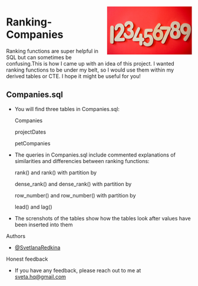 
<img
  align="right"
  src="readme-logo.png"
  style="width: 230px; height: 130px">  
# Ranking-Companies

Ranking functions are super helpful in SQL but can sometimes be confusing.This is how I came up with an idea of this project. I wanted ranking functions to be under my belt, so I would use them within my derived tables or CTE. I hope it might be useful for you!


## Companies.sql
- You will find three tables in Companies.sql:
    
     Companies

     projectDates
     
     petCompanies

- The queries in Companies.sql include commented explanations of similarities and differencies between ranking functions:

     rank() and rank() with partition by

     dense_rank() and dense_rank() with partition by

     row_number() and row_number() with partition by

     lead() and lag()

- The screnshots of the tables show how the tables look after values have been inserted into them

Authors

- [@SvetlanaRedkina](https://github.com/SvetlanaRedkina)


Honest feedback

- If you have any feedback, please reach out to me at sveta.hq@gmail.com

